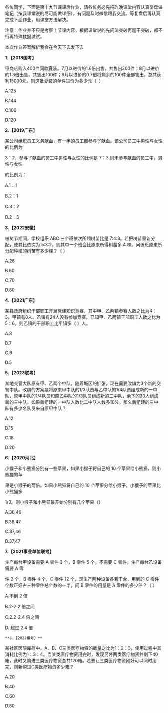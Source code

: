 各位同学，下面是第十九节课课后作业，请各位务必先把昨晚课堂内容认真复盘做笔记（按我课堂说的尽可能做详细），有问题及时微信跟我交流。等复盘后再认真完成下面作业，用课堂方法解决。

注意：作业并不只是考察上节课内容，根据课堂说的先问法突破再题干突破，都不行再特殊数据试试。

本次作业答案解析我会在今天下去发下去

**1.【2018国考】**

甲商店购入400件同款夏装。7月以进价的1.6倍出售，共售出200件；8月以进价的1.3倍出售，共售出100件；9月以进价的0.7倍将剩余的100件全部售出，总共获利15000元。则这批夏装的单件进价为多少元（ 
）

A.125       

B.144       

C.100       

D.120

**2.【2019广东】**

某公司组织员工义务献血，有一半的员工都参与了献血。该公司员工中男性与女性的比例为

3：2，参与了献血的员工中男性与女性的比例是
7：3.则未参与献血的员工中，男性与女性

的比例为：

A.1：1

B.2：1

C.3：2

D.2：3

**3.【2022安徽】**

植树节期间，学校组织 ABC 三个班依次所领树苗比是
7:4:3。若把树苗重新分配，使其比依次为
5:3:2，则其中一个班会比原来所得树苗多 4
棵。问该班原来所分配种植的树苗有多少棵？（ ）

A.28

B.60

C.70

D.80

**4.【2021广东】**

某县政府组织干部职工开展党建知识竞赛，其中甲、乙两镇参赛人数之比为4：3，甲镇有8人、乙镇有24人没有参加竞赛。已知甲、乙两镇干部职工人数之比为5：6，则乙镇的干部职工比甲镇多（
）人。

A.8

B.7

C.6

D.5

**5.【2023联考】**

某地交警大队原有甲、乙两个中队，随着城区的扩张，现在需要改编为3个新的交警中队。改编的方案是将原来甲中队的1/3队员与乙中队的1/4队员组成新的一中队，原甲中队的1/4队员和原乙中队的1/3队员组成新的二中队，余下的30人组成新的三中队。如果新组建的一中队人数比二中队人数多10%，那么新组建的三中队有多少名队员来自原甲中队？

A.12

B.15

C.18

D.20

**6.【2020河北】**

小猴子和小熊猫分别有一些苹果，如果小猴子将自己的 10
个苹果给小熊猫，则小熊猫的苹

果是小猴子的两倍。如果小熊猫将自己的 10
个苹果分给小猴子，小猴子的苹果比小熊猫多

1/3。则小猴子和小熊猫最开始分别有几个苹果（）

A.38,46

B.38,47

C.37,46

D.37,47

**7.【2021事业单位联考】**

生产每台甲设备需要 A 零件 3 个，B 零件 5 个，不需要 C
零件，生产每台乙设备需要 A 零

件 2 个，B 零件 4 个，C 零件 12 个，现生产两种设备各若干台，用到的 C
零件个数正好占三种零件总个数的一半，问 B 零件的用量是 A 零件的多少倍？（
）

A.不到 2 倍

B.2-2.2 倍之间

C.2.2-2.4 倍之间

D.  超过 2.4 倍

    **8.【2022模考】**

某社区医院库存中，A、B、C三类医疗物资的数量之比为1：2：3，使用过程中其消耗比例为1：3：4。当某类医疗物资用完时，发现另外两类医疗物资共剩下40箱，此时又购进三类医疗物资总共120箱。若要让三类医疗物资刚好可以同时用完，则新购进C类医疗物资多少箱？

A.20

B.40

C.60

D.80
